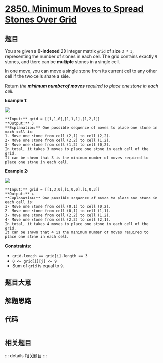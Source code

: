 # [2850. Minimum Moves to Spread Stones Over Grid](https://leetcode.com/problems/minimum-moves-to-spread-stones-over-grid)

## 题目

You are given a **0-indexed** 2D integer matrix `grid` of size `3 * 3`,
representing the number of stones in each cell. The grid contains exactly `9`
stones, and there can be **multiple** stones in a single cell.

In one move, you can move a single stone from its current cell to any other
cell if the two cells share a side.

Return _the **minimum number of moves** required to place one stone in each
cell_.



**Example 1:**

![](https://assets.leetcode.com/uploads/2023/08/23/example1-3.svg)

    
    
    **Input:** grid = [[1,1,0],[1,1,1],[1,2,1]]
    **Output:** 3
    **Explanation:** One possible sequence of moves to place one stone in each cell is: 
    1- Move one stone from cell (2,1) to cell (2,2).
    2- Move one stone from cell (2,2) to cell (1,2).
    3- Move one stone from cell (1,2) to cell (0,2).
    In total, it takes 3 moves to place one stone in each cell of the grid.
    It can be shown that 3 is the minimum number of moves required to place one stone in each cell.
    

**Example 2:**

![](https://assets.leetcode.com/uploads/2023/08/23/example2-2.svg)

    
    
    **Input:** grid = [[1,3,0],[1,0,0],[1,0,3]]
    **Output:** 4
    **Explanation:** One possible sequence of moves to place one stone in each cell is:
    1- Move one stone from cell (0,1) to cell (0,2).
    2- Move one stone from cell (0,1) to cell (1,1).
    3- Move one stone from cell (2,2) to cell (1,2).
    4- Move one stone from cell (2,2) to cell (2,1).
    In total, it takes 4 moves to place one stone in each cell of the grid.
    It can be shown that 4 is the minimum number of moves required to place one stone in each cell.
    



**Constraints:**

  * `grid.length == grid[i].length == 3`
  * `0 <= grid[i][j] <= 9`
  * Sum of `grid` is equal to `9`.


## 题目大意

## 解题思路

## 代码

```javascript

```

## 相关题目

::: details 相关题目
:::
